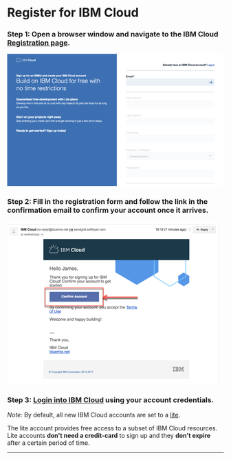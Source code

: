 # Register for IBM Cloud

### Step 1: Open a browser window and navigate to the IBM Cloud [Registration page](https://ibm.biz/Bd2JHx).

![](../../images/registration.png)

### Step 2: Fill in the registration form and follow the link in the **confirmation email** to confirm your account once it arrives.

![Validation email](../../images/email.png)

### Step 3: [Login into IBM Cloud](https://ibm.biz/Bd2JHx) using your account credentials.

_Note:_ By default, all new IBM Cloud accounts are set to a [lite](https://www.ibm.com/cloud/pricing).

The lite account provides free access to a subset of IBM Cloud resources. Lite accounts **don't need a credit-card** to sign up and they **don't expire** after a certain period of time.

---
